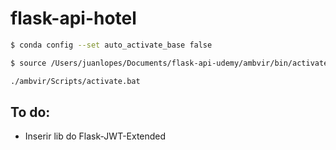 # flask-api-hotel

```sh
$ conda config --set auto_activate_base false
```

```sh
$ source /Users/juanlopes/Documents/flask-api-udemy/ambvir/bin/activate
```

```sh
./ambvir/Scripts/activate.bat
```

## To do:

 - Inserir lib do Flask-JWT-Extended
